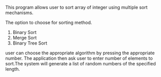 This program allows user to sort array of integer using multiple sort mechanisms.

The option to choose for sorting method.
1. Binary Sort
2. Merge Sort
3. Binary Tree Sort

user can choose the appropriate algorithm by pressing the appropriate number.
The application then ask user to enter number of elements to sort.The system will 
generate a list of random numbers of the specified length.